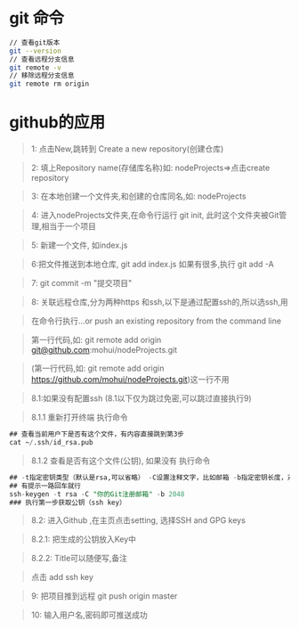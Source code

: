 # git 命令

```bash
// 查看git版本
git --version
// 查看远程分支信息
git remote -v
// 移除远程分支信息
git remote rm origin
```

# github的应用

>1: 点击New,跳转到 Create a new repository(创建仓库)

>2: 填上Repository name(存储库名称)如: nodeProjects=>点击create repository

>3: 在本地创建一个文件夹,和创建的仓库同名,如: nodeProjects

>4: 进入nodeProjects文件夹,在命令行运行 git init, 此时这个文件夹被Git管理,相当于一个项目

>5: 新建一个文件, 如index.js 

>6:把文件推送到本地仓库, git add index.js  如果有很多,执行 git add -A

>7: git commit -m "提交项目"

>8: 关联远程仓库,分为两种https 和ssh,以下是通过配置ssh的,所以选ssh,用 

>在命令行执行…or push an existing repository from the command line

>第一行代码,如: git remote add origin git@github.com:mohui/nodeProjects.git

>(第一行代码,如: git remote add origin https://github.com/mohui/nodeProjects.git)这一行不用

>8.1:如果没有配置ssh (8.1以下仅为跳过免密,可以跳过直接执行9)

>8.1.1 重新打开终端 执行命令 

```sql
## 查看当前用户下是否有这个文件，有内容直接跳到第3步
cat ~/.ssh/id_rsa.pub
```

>8.1.2 查看是否有这个文件(公钥), 如果没有 执行命令

```sql
## -t指定密钥类型（默认是rsa,可以省略） -C设置注释文字，比如邮箱 -b指定密钥长度，对于rsa密钥，默认是2048位，最小要求768位
## 有提示一路回车就行
ssh-keygen -t rsa -C "你的Git注册邮箱" -b 2048
### 执行第一步获取公钥（ssh key）
```

>8.2: 进入Github ,在主页点击setting, 选择SSH and GPG keys

>8.2.1: 把生成的公钥放入Key中

>8.2.2: Title可以随便写,备注

>点击 add ssh key

>9: 把项目推到远程 git push origin master

>10: 输入用户名,密码即可推送成功

